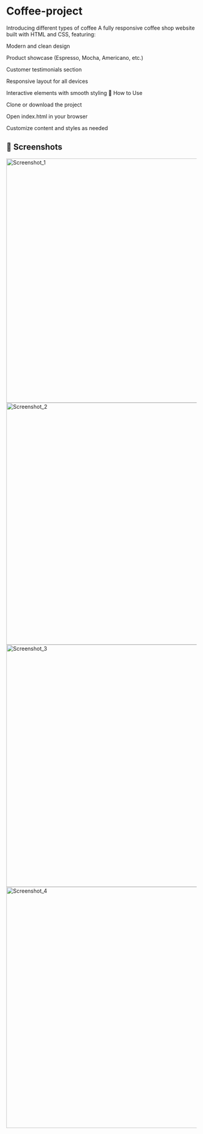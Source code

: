# Coffee-project
Introducing different types of coffee
A fully responsive coffee shop website built with HTML and CSS, featuring:

Modern and clean design

Product showcase (Espresso, Mocha, Americano, etc.)

Customer testimonials section

Responsive layout for all devices

Interactive elements with smooth styling
🚀 How to Use

Clone or download the project

Open index.html in your browser

Customize content and styles as needed

## 📸 Screenshots

<img width="1347" height="646" alt="Screenshot_1" src="https://github.com/user-attachments/assets/5dd0e56c-6fce-4dcf-9118-25252ee606dc" />

<img width="1352" height="640" alt="Screenshot_2" src="https://github.com/user-attachments/assets/8c19bb30-091d-463b-819d-658d1b21752a" />

<img width="1349" height="641" alt="Screenshot_3" src="https://github.com/user-attachments/assets/3f00d4dc-4559-41b9-a301-b369c08c1abd" />

<img width="1330" height="638" alt="Screenshot_4" src="https://github.com/user-attachments/assets/9118ffc1-fec0-402f-9948-edf379b7c9aa" />



